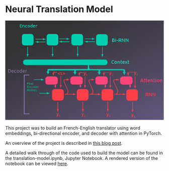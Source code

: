 # Neural Translation Model

<p style='text-align: center !important;'>
<img src='https://github.com/macbrennan90/macbrennan90.github.io/blob/master/images/encoder-decoder.png?raw=true'
     alt='Encoder-Decoder'>
</p>

This project was to build an French-English translator using word embeddings, bi-directional encoder, and decoder with attention in PyTorch.

An overview of the project is described in <a href=https://macbrennan90.github.io/neural-translation-model.html>this blog post</a>.

A detailed walk through of the code used to build the model can be found in the translation-model.ipynb, Jupyter Notebook. A rendered version of the notebook can be viewed <a href=https://macbrennan90.github.io/neural-translation-model.html>here</a>.


